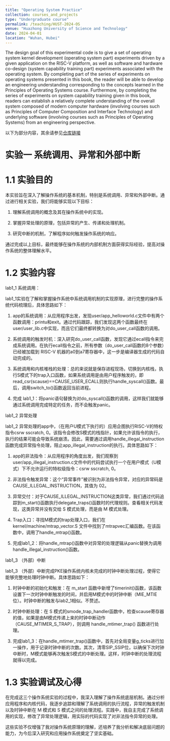 ```yaml
---
title: "Operating System Practice"
collection: courses_and_projects
type: "Undergraduate course"
permalink: /teaching/HUST-2024-OS
venue: "Huazhong University of Science and Technology"
date: 2024-04-01
location: "Wuhan, Hubei"
---
```


The design goal of this experimental code is to give a set of operating system kernel development (operating system part) experiments driven by a given application on the RISC-V platform, as well as software and hardware co-design (system capability training part) experiments associated with the operating system. By completing part of the series of experiments on operating systems presented in this book, the reader will be able to develop an engineering understanding corresponding to the concepts learned in the Principles of Operating Systems course. Furthermore, by completing the series of experiments on system capability training given in this book, readers can establish a relatively complete understanding of the overall system composed of modern computer hardware (involving courses such as Principles of Computer Composition and Interface Technology) and underlying software (involving courses such as Principles of Operating Systems) from an engineering perspective.

以下为部分内容，其余请参见[仓库链接](https://github.com/ymx10086/HUST-2024-OS)

实验一 系统调用、异常和外部中断
=====

1.1	实验目的
===

本实验旨在深入了解操作系统的基本机制，特别是系统调用、异常和外部中断。通过进行相关实验，我们将能够实现以下目标：

1)	理解系统调用的概念及其在操作系统中的实现。

2)	掌握异常处理的原理，包括异常的产生、传递和处理机制。

3)	研究中断的机制，了解程序如何触发操作系统的响应。

通过完成以上目标，最终能够在操作系统的内部机制方面获得实际经验，提高对操作系统的整体理解水平。

1.2	实验内容
===

lab1_1 系统调用：

lab1_1实验在了解和掌握操作系统中系统调用机制的实现原理，进行完整的操作系统代码梳理后，具体思路如下：

1)	app的系统调用：从应用程序出发，发现user/app_helloworld.c文件中有两个函数调用：printu和exit。通过代码跟踪，我们发现这两个函数最终在user/user_lib.c中实现，而且它们最终都转换为对do_user_call函数的调用。

2)	系统调用的触发时机：深入研究do_user_call函数，发现它通过ecall指令来完成系统调用。在执行ecall指令之前，所有参数（do_user_call函数的8个参数）已经被加载到 RISC-V 机器的a0到a7寄存器中，这一步是编译器生成的代码自动完成的。

3)	系统调用和内核堆栈的处理：总的来说就是保存进程现场，切换到内核栈，执行S模式下的trap入口函数，如果系统调用是由用户程序触发的，即read_csr(scause)==CAUSE_USER_ECALL则执行handle_syscall()函数。最后，调用switch_to()函数返回当前进程。

4)	完成 lab1_1：将panic语句替换为对do_syscall()函数的调用，这样我们就能够通过系统调用完成特定的任务，而不会触发panic。

lab1_2 异常处理

lab1_2 异常处理的app中，（在用户U模式下执行的）应用企图执行RISC-V的特权指令csrw sscratch, 0。该指令会修改S模式的栈指针，如果允许该指令的执行，执行的结果可能会导致系统崩溃。因此，需要通过调用handle_illegal_instruction函数完成异常指令处理，阻止app_illegal_instruction的执行。具体思路如下：

1)	app的非法指令：从应用程序的角度出发，我们观察到user/app_illegal_instruction.c文件中的代码尝试执行一个在用户模式（U模式）下不允许运行的特权级指令：csrw sscratch, 0。
2)	非法指令触发异常：这个“异常事件”被识别为非法指令异常，对应的异常码是CAUSE_ILLEGAL_INSTRUCTION，其值为 02。

3)	异常交付：对于CAUSE_ILLEGAL_INSTRUCTION这类异常，我们通过代码追踪到m_start()函数执行delegate_traps()函数时的代理规则。查看相关代码发现，这类异常并没有交给 S 模式处理，而是由 M 模式处理。

4)	Trap入口：寻找M模式的trap处理入口，我们在 kernel/machine/mtrap_vector.S 文件中找到了mtrapvec汇编函数。在该函数中，调用了handle_mtrap()函数。

5)	完成lab1_2：将handle_mtrap()函数中对异常的处理逻辑从panic替换为调用handle_illegal_instruction()函数。

lab1_3 （外部）中断

lab1_3 （外部）中断完成PKE操作系统内核未完成的时钟中断处理过程，使得它能够完整地处理时钟中断。具体思路如下：

1)	时钟中断的初始化和触发：在 m_start 函数中新增了timerinit()函数，该函数设置下一次时钟中断触发的时间，并启用M模式中的时钟中断（MIE_MTIE位）。时钟中断的触发与lab2_1相似。不赘述。

2)	时钟中断处理：在 S 模式的smode_trap_handler函数中，检查scause寄存器的值，如果是由M模式传递上来的时钟中断动作（CAUSE_MTIMER_S_TRAP），则调用 handle_mtimer_trap() 函数进行处理。

3)	完成lab1_3：在handle_mtimer_trap()函数中，首先对全局变量g_ticks进行加一操作，用于记录时钟中断的次数。其次，清零SIP_SSIP位，以确保下次时钟中断时，M模式能够再次触发S模式的中断处理。这样，时钟中断的处理流程就得以完成。

1.3	实验调试及心得
===

在完成这三个操作系统实验的过程中，我深入理解了操作系统底层机制。通过分析应用程序和内核代码，我逐步追踪和理解了系统调用的执行流程，异常的触发机制以及时钟中断在 M 模式和 S 模式之间的处理流程。实践中，我自主完成了系统调用的实现，修改了异常处理逻辑，用实际的代码实现了对非法指令异常的处理。

这些实验不仅增强了我对操作系统原理的理解，还培养了我分析和解决底层问题的能力，为今后深入研究和应用操作系统奠定了坚实基础。
 